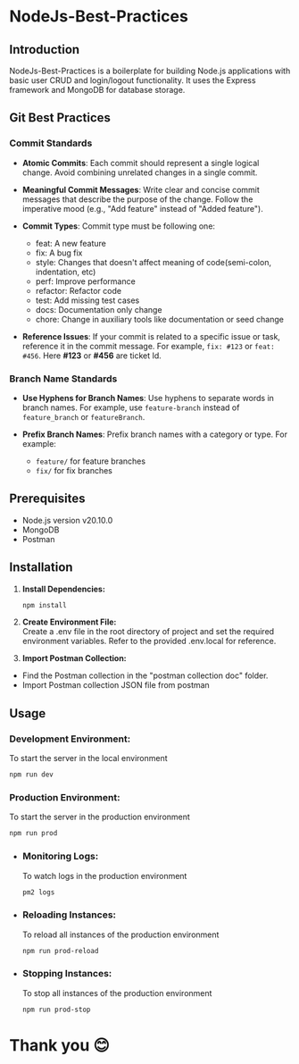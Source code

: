 # NodeJs-Best-Practices

## Introduction
NodeJs-Best-Practices is a boilerplate for building Node.js applications with basic user CRUD and login/logout functionality. It uses the Express framework and MongoDB for database storage.

## Git Best Practices

### Commit Standards

- **Atomic Commits**: Each commit should represent a single logical change. Avoid combining unrelated changes in a single commit.
  
- **Meaningful Commit Messages**: Write clear and concise commit messages that describe the purpose of the change. Follow the imperative mood (e.g., "Add feature" instead of "Added feature").

- **Commit Types**: Commit type must be following one:
   - feat: A new feature
   - fix: A bug fix
   - style: Changes that doesn't affect meaning of code(semi-colon, indentation, etc)
   - perf: Improve performance
   - refactor: Refactor code
   - test: Add missing test cases
   - docs: Documentation only change
   - chore: Change in auxiliary tools like documentation or seed change

- **Reference Issues**: If your commit is related to a specific issue or task, reference it in the commit message. For example, `fix: #123` or `feat: #456`. Here **#123** or **#456** are ticket Id.


### Branch Name Standards

- **Use Hyphens for Branch Names**: Use hyphens to separate words in branch names. For example, use `feature-branch` instead of `feature_branch` or `featureBranch`.

- **Prefix Branch Names**: Prefix branch names with a category or type. For example:
  - `feature/` for feature branches
  - `fix/` for fix branches

## Prerequisites
- Node.js version v20.10.0
- MongoDB
- Postman

## Installation
1. **Install Dependencies:**
   ```bash
   npm install
   ```
2. **Create Environment File:** </br>
   Create a .env file in the root directory of project and set the required environment variables. Refer to the provided .env.local for reference.

3. **Import Postman Collection:** </br>
- Find the Postman collection in the "postman collection doc" folder.
- Import Postman collection JSON file from postman
## Usage
### Development Environment:
To start the server in the local environment
   ```bash
   npm run dev
   ```
### Production Environment: 
To start the server in the production environment
   ```bash
   npm run prod
   ```
<ul>
<li>

### Monitoring Logs: 
To watch logs in the production environment
   ```bash
   pm2 logs
   ```
</li>
<li>

### Reloading Instances: 
To reload all instances of the production environment
   ```bash
   npm run prod-reload
   ```
</li>
<li>

### Stopping Instances: 
To stop all instances of the production environment
   ```bash
   npm run prod-stop
   ```
</li>
</ul>

# Thank you 😊
